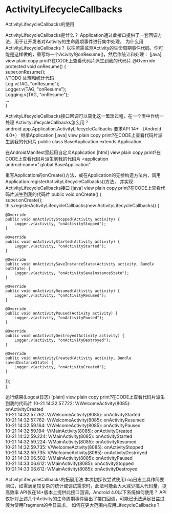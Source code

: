 # ActivityLifecycleCallbacks
ActivityLifecycleCallbacks的使用


ActivityLifecycleCallbacks是什么？
Application通过此接口提供了一套回调方法，用于让开发者对Activity的生命周期事件进行集中处理。
为什么用ActivityLifecycleCallbacks？
以往若需监测Activity的生命周期事件代码，你可能是这样做的，重写每一个Acivity的onResume()，然后作统计和处理：
[java] view plain copy print?在CODE上查看代码片派生到我的代码片
@Override  
protected void onResume() {  
  super.onResume();  
  //TODO 处理和统计代码  
  Log.v(TAG, "onResume");  
  Logger.v(TAG, "onResume");  
  Logging.v(TAG, "onResume");  
  ...  
}  

ActivityLifecycleCallbacks接口回调可以简化这一繁琐过程，在一个类中作统一处理
ActivityLifecycleCallbacks怎么用？
android.app.Application.ActivityLifecycleCallbacks
要求API 14+ （Android 4.0+）
继承Application
[java] view plain copy print?在CODE上查看代码片派生到我的代码片
public class BaseApplication extends Application  

在AndroidManifest里起用自定义Application
[html] view plain copy print?在CODE上查看代码片派生到我的代码片
<application android:name=".global.BaseApplication"  

重写Application的onCreate()方法，或在Application的无参构造方法内，调用Application.registerActivityLifecycleCallbacks()方法，
并实现ActivityLifecycleCallbacks接口
[java] view plain copy print?在CODE上查看代码片派生到我的代码片
public void onCreate() {  
  super.onCreate();  
  this.registerActivityLifecycleCallbacks(new ActivityLifecycleCallbacks() {  
   
    @Override  
    public void onActivityStopped(Activity activity) {  
        Logger.v(activity, "onActivityStopped");  
    }  
   
    @Override  
    public void onActivityStarted(Activity activity) {  
        Logger.v(activity, "onActivityStarted");  
    }  
   
    @Override  
    public void onActivitySaveInstanceState(Activity activity, Bundle outState) {  
        Logger.v(activity, "onActivitySaveInstanceState");  
    }  
   
    @Override  
    public void onActivityResumed(Activity activity) {  
        Logger.v(activity, "onActivityResumed");  
    }  
   
    @Override  
    public void onActivityPaused(Activity activity) {  
        Logger.v(activity, "onActivityPaused");  
    }  
   
    @Override  
    public void onActivityDestroyed(Activity activity) {  
        Logger.v(activity, "onActivityDestroyed");  
    }  
   
    @Override  
    public void onActivityCreated(Activity activity, Bundle savedInstanceState) {  
        Logger.v(activity, "onActivityCreated");  
    }  
  });  
};  

运行结果(Logcat日志)
[plain] view plain copy print?在CODE上查看代码片派生到我的代码片
10-21 14:32:57.722: V/WelcomeActivity(8085): onActivityCreated  
10-21 14:32:57.762: V/WelcomeActivity(8085): onActivityStarted  
10-21 14:32:57.762: V/WelcomeActivity(8085): onActivityResumed  
10-21 14:32:59.164: V/WelcomeActivity(8085): onActivityPaused  
10-21 14:32:59.194: V/MainActivity(8085): onActivityCreated  
10-21 14:32:59.224: V/MainActivity(8085): onActivityStarted  
10-21 14:32:59.224: V/MainActivity(8085): onActivityResumed  
10-21 14:32:59.735: V/WelcomeActivity(8085): onActivityStopped  
10-21 14:32:59.735: V/WelcomeActivity(8085): onActivityDestroyed  
10-21 14:33:06.502: V/MainActivity(8085): onActivityPaused  
10-21 14:33:06.612: V/MainActivity(8085): onActivityStopped  
10-21 14:33:06.612: V/MainActivity(8085): onActivityDestroyed  

ActivityLifecycleCallbacks的拓展用法
本次初探仅尝试使用Log日志工具作简要测试，如需满足较复杂的统计或调试需求时，此法可能会大大减少插入代码量，提高效率
API仅在14+版本上提供此接口回调，Android 4.0以下系统如何使用？
API仅针对上述几个Activity的生命周期事件留出了接口回调，可能已无法满足日益过渡为使用Fragment的今日需求， 如何在更大范围内应用LifecycleCallbacks？
